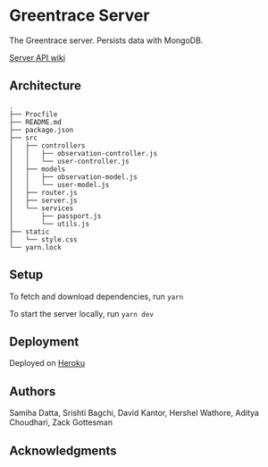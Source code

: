 # Greentrace Server

The Greentrace server. Persists data with MongoDB.

[Server API wiki](https://github.com/dartmouth-cs52-20S/project-api-greentrace/wiki/API)

## Architecture

```
.
├── Procfile
├── README.md
├── package.json
├── src
│   ├── controllers
│   │   ├── observation-controller.js
│   │   └── user-controller.js
│   ├── models
│   │   ├── observation-model.js
│   │   └── user-model.js
│   ├── router.js
│   ├── server.js
│   └── services
│       ├── passport.js
│       └── utils.js
├── static
│   └── style.css
└── yarn.lock
```

## Setup

To fetch and download dependencies, run `yarn`

To start the server locally, run `yarn dev`

## Deployment

Deployed on [Heroku](https://greentrace-server.herokuapp.com/)

## Authors

Samiha Datta, Srishti Bagchi, David Kantor, Hershel Wathore, Aditya Choudhari, Zack Gottesman

## Acknowledgments
